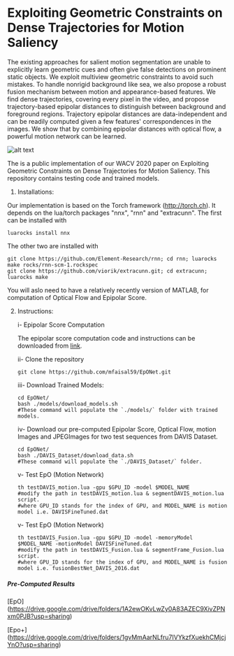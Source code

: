 # Exploiting Geometric Constraints on Dense Trajectories for Motion Saliency

The existing approaches for salient motion segmentation are unable to explicitly learn geometric cues and often give false detections on prominent static objects. We exploit multiview geometric constraints to avoid such mistakes. To handle nonrigid background like sea, we also propose a robust fusion mechanism between motion and appearance-based features. We find dense trajectories, covering every pixel in the video, and propose trajectory-based epipolar distances to distinguish between background and foreground regions. Trajectory epipolar distances are data-independent and can be readily computed given a few features' correspondences in the images. We show that by combining epipolar distances with optical flow, a powerful motion network can be learned.

![alt text](https://github.com/mfaisal59/EpONet/blob/master/images/flowDiagram.png)

The is a public implementation of our WACV 2020 paper on Exploiting Geometric Constraints on Dense Trajectories for Motion Saliency. This repository contains testing code and trained models.

1. Installations:

Our implementation is based on the Torch framework (http://torch.ch). It depends on the lua/torch packages "nnx", "rnn" and "extracunn". The first can be installed with

	luarocks install nnx 

The other two are installed with 
	
	git clone https://github.com/Element-Research/rnn; cd rnn; luarocks make rocks/rnn-scm-1.rockspec
	git clone https://github.com/viorik/extracunn.git; cd extracunn; luarocks make 

You will aslo need to have a relatively recently version of MATLAB, for computation of Optical Flow and Epipolar Score. 

2. Instructions:

	i- Epipolar Score Computation
	
	The epipolar score computation code and instructions can be downloaded from [link](https://github.com/mfaisal59/EpipolarScore). 

	ii- Clone the repository
		
	```
	git clone https://github.com/mfaisal59/EpONet.git
	```
	
	iii- Download Trained Models:
	
	```
	cd EpONet/
	bash ./models/download_models.sh
	#These command will populate the `./models/` folder with trained models.
	```

	iv- Download our pre-computed Epipolar Score, Optical Flow, motion Images and JPEGImages for two test sequences from DAVIS Dataset.
	
	```
	cd EpONet/
	bash ./DAVIS_Dataset/download_data.sh
	#These command will populate the `./DAVIS_Dataset/` folder.
	```
	
	v- Test EpO (Motion Network)
	
	```
	th testDAVIS_motion.lua -gpu $GPU_ID -model $MODEL_NAME
	#modify the path in testDAVIS_motion.lua & segmentDAVIS_motion.lua script.
	#where GPU_ID stands for the index of GPU, and MODEL_NAME is motion model i.e. DAVISFineTuned.dat
	```

	v- Test EpO (Motion Network)
	
	```
	th testDAVIS_Fusion.lua -gpu $GPU_ID -model -memoryModel $MODEL_NAME -motionModel DAVISFineTuned.dat
	#modify the path in testDAVIS_Fusion.lua & segmentFrame_Fusion.lua script.
	#where GPU_ID stands for the index of GPU, and MODEL_NAME is fusion model i.e. fusionBestNet_DAVIS_2016.dat
	```
		
##### Pre-Computed Results
[EpO] (https://drive.google.com/drive/folders/1A2ewOKvLwZy0A83AZEC9XivZPNxm0PJB?usp=sharing)

[Epo+] (https://drive.google.com/drive/folders/1gvMmAarNLfru7IVYkzfXuekhCMjcjYnO?usp=sharing)
